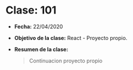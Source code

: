 # Clase: 101

- **Fecha:** 22/04/2020
- **Objetivo de la clase:** React - Proyecto propio.
- **Resumen de la clase:**

  > Continuacion proyecto propio